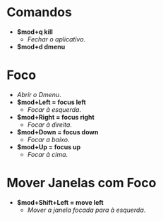 # Comandos

- **$mod+q kill**
  - *Fechar o aplicativo*. 
- **$mod+d dmenu**

# Foco

  - *Abrir o Dmenu*.
- **$mod+Left = focus left**
  - *Focar à esquerda*.
- **$mod+Right = focus right**
  - *Focar à direita*.
- **$mod+Down = focus down**
  - *Focar a baixo*.
- **$mod+Up = focus up**
  - *Focar à cima*. 

# Mover Janelas com Foco

- **$mod+Shift+Left = move left**
  - *Mover a janela focada para à esquerda*. 
